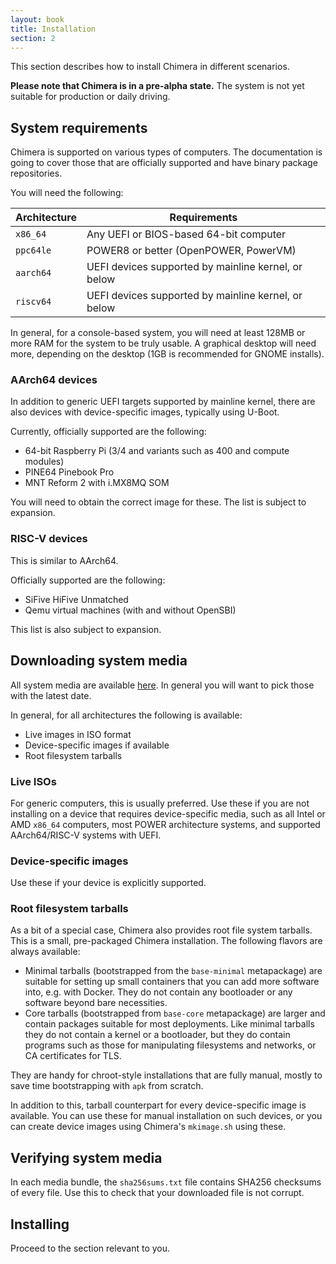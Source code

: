 ```yaml
---
layout: book
title: Installation
section: 2
---
```


This section describes how to install Chimera in different scenarios.

**Please note that Chimera is in a pre-alpha state.** The system is not
yet suitable for production or daily driving.

## System requirements

Chimera is supported on various types of computers. The documentation is
going to cover those that are officially supported and have binary package
repositories.

You will need the following:

| Architecture | Requirements                                        |
|--------------|-----------------------------------------------------|
| `x86_64`     | Any UEFI or BIOS-based 64-bit computer              |
| `ppc64le`    | POWER8 or better (OpenPOWER, PowerVM)               |
| `aarch64`    | UEFI devices supported by mainline kernel, or below |
| `riscv64`    | UEFI devices supported by mainline kernel, or below |

In general, for a console-based system, you will need at least 128MB
or more RAM for the system to be truly usable. A graphical desktop will
need more, depending on the desktop (1GB is recommended for GNOME installs).

### AArch64 devices

In addition to generic UEFI targets supported by mainline kernel, there
are also devices with device-specific images, typically using U-Boot.

Currently, officially supported are the following:

* 64-bit Raspberry Pi (3/4 and variants such as 400 and compute modules)
* PINE64 Pinebook Pro
* MNT Reform 2 with i.MX8MQ SOM

You will need to obtain the correct image for these. The list is subject
to expansion.

### RISC-V devices

This is similar to AArch64.

Officially supported are the following:

* SiFive HiFive Unmatched
* Qemu virtual machines (with and without OpenSBI)

This list is also subject to expansion.

## Downloading system media

All system media are available [here](https://repo.chimera-linux.org/live).
In general you will want to pick those with the latest date.

In general, for all architectures the following is available:

* Live images in ISO format
* Device-specific images if available
* Root filesystem tarballs

### Live ISOs

For generic computers, this is usually preferred. Use these if you are not
installing on a device that requires device-specific media, such as all
Intel or AMD `x86_64` computers, most POWER architecture systems, and
supported AArch64/RISC-V systems with UEFI.

### Device-specific images

Use these if your device is explicitly supported.

### Root filesystem tarballs

As a bit of a special case, Chimera also provides root file system tarballs.
This is a small, pre-packaged Chimera installation. The following flavors
are always available:

* Minimal tarballs (bootstrapped from the `base-minimal` metapackage) are
  suitable for setting up small containers that you can add more software
  into, e.g. with Docker. They do not contain any bootloader or any software
  beyond bare necessities.
* Core tarballs (bootstrapped from `base-core` metapackage) are larger and
  contain packages suitable for most deployments. Like minimal tarballs
  they do not contain a kernel or a bootloader, but they do contain
  programs such as those for manipulating filesystems and networks,
  or CA certificates for TLS.

They are handy for chroot-style installations that are fully manual, mostly
to save time bootstrapping with `apk` from scratch.

In addition to this, tarball counterpart for every device-specific image
is available. You can use these for manual installation on such devices,
or you can create device images using Chimera's `mkimage.sh` using these.

## Verifying system media

In each media bundle, the `sha256sums.txt` file contains SHA256 checksums
of every file. Use this to check that your downloaded file is not corrupt.

## Installing

Proceed to the section relevant to you.

